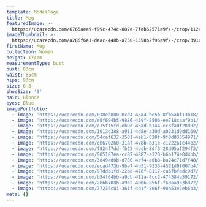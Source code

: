 ```yaml
---
template: ModelPage
title: Meg
featuredImage: >-
  https://ucarecdn.com/6765aea9-f99c-474c-887e-7feb62571a9f/-/crop/1124x464/0,0/-/preview/
imageThumbnail: >-
  https://ucarecdn.com/a285f6e1-deac-448b-a750-1358b2f96a9f/-/crop/391x444/0,63/-/preview/
firstName: Meg
collection: Women
height: 174cm
measurementType: bust
bust: 83cm
waist: 65cm
hips: 93cm
size: 6-8
shoeSize: '9'
hair: Blonde
eyes: Blue
imagePortfolio:
  - image: 'https://ucarecdn.com/018eb880-0cd4-45a4-be5b-8fb5abf13b18/'
  - image: 'https://ucarecdn.com/e8f694b5-9886-459f-8506-ee718caaf9b1/'
  - image: 'https://ucarecdn.com/e15f15fd-eb9d-45ad-b7a4-ec3fa0f28d02/'
  - image: 'https://ucarecdn.com/1613d388-a911-4d8e-a30d-a0231d9dd169/'
  - image: 'https://ucarecdn.com/54caf632-3581-4eb1-820f-9f8d83554971/'
  - image: 'https://ucarecdn.com/cb670260-31af-478b-b31e-c122261c44b2/'
  - image: 'https://ucarecdn.com/f824f7dd-fb25-4bcb-8df3-28d95af294f3/'
  - image: 'https://ucarecdn.com/985187ea-cc87-4887-a320-b6b174e8d4bb/'
  - image: 'https://ucarecdn.com/3d49ad0b-d780-4ef4-a0b8-ba24c71d7f48/'
  - image: 'https://ucarecdn.com/ecad473b-9ba7-4b31-9333-4521d9f007b4/'
  - image: 'https://ucarecdn.com/97ddb1fd-22bd-478f-8117-ca6fbfadc9d7/'
  - image: 'https://ucarecdn.com/b54f64bb-a9cb-411a-8cc2-474384a39172/'
  - image: 'https://ucarecdn.com/2b6b708b-a9a2-4006-856f-f60aa933b872/'
  - image: 'https://ucarecdn.com/77235c81-361f-4d1f-806f-90a53e2eb6b3/'
meta: {}
---
```



